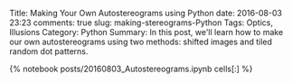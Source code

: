 ﻿Title: Making Your Own Autostereograms using Python 
date: 2016-08-03 23:23
comments: true
slug: making-stereograms-Python 
Tags: Optics, Illusions
Category: Python
Summary: In this post, we'll learn how to make our own autostereograms using two methods: shifted images and tiled random dot patterns.  

{% notebook posts/20160803_Autostereograms.ipynb cells[:] %}
